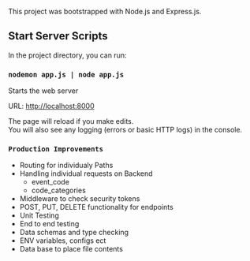 This project was bootstrapped with Node.js and Express.js.

## Start Server Scripts

In the project directory, you can run:

### `nodemon app.js | node app.js`

Starts the web server

URL: [http://localhost:8000](http://localhost:3000)

The page will reload if you make edits.<br />
You will also see any logging (errors or basic HTTP logs) in the console.

### `Production Improvements`

- Routing for individualy Paths
- Handling individual requests on Backend
  - event_code
  - code_categories
- Middleware to check security tokens
- POST, PUT, DELETE functionality for endpoints
- Unit Testing
- End to end testing
- Data schemas and type checking
- ENV variables, configs ect
- Data base to place file contents
